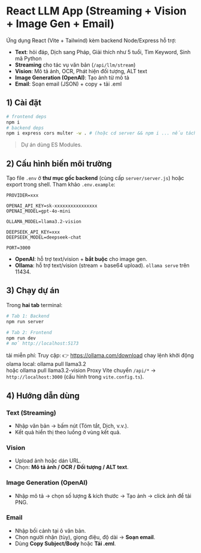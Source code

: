 # React LLM App (Streaming + Vision + Image Gen + Email)

Ứng dụng React (Vite + Tailwind) kèm backend Node/Express hỗ trợ:
- **Text**: hỏi đáp, Dịch sang Pháp, Giải thích như 5 tuổi, Tìm Keyword, Sinh mã Python
- **Streaming** cho tác vụ văn bản (`/api/llm/stream`)
- **Vision**: Mô tả ảnh, OCR, Phát hiện đối tượng, ALT text
- **Image Generation (OpenAI)**: Tạo ảnh từ mô tả
- **Email**: Soạn email (JSON) + copy + tải .eml

## 1) Cài đặt

```bash
# frontend deps
npm i
# backend deps
npm i express cors multer -w . # (hoặc cd server && npm i ... nếu tách)
```

> Dự án dùng ES Modules.

## 2) Cấu hình biến môi trường

Tạo file `.env` ở **thư mục gốc backend** (cùng cấp `server/server.js`) hoặc export trong shell. Tham khảo `.env.example`:

```
PROVIDER=xxx

OPENAI_API_KEY=sk-xxxxxxxxxxxxxxxx
OPENAI_MODEL=gpt-4o-mini

OLLAMA_MODEL=llama3.2-vision

DEEPSEEK_API_KEY=xxx
DEEPSEEK_MODEL=deepseek-chat

PORT=3000

```

- **OpenAI**: hỗ trợ text/vision + **bắt buộc** cho image gen.
- **Ollama**: hỗ trợ text/vision (stream + base64 upload). `ollama serve` trên 11434.

## 3) Chạy dự án

Trong **hai tab** terminal:

```bash
# Tab 1: Backend
npm run server

# Tab 2: Frontend
npm run dev
# mở http://localhost:5173
```
tải miễn phí:
Truy cập:
👉 https://ollama.com/download
chay lệnh khởi động olama local: 
ollama pull llama3.2  
hoặc 
ollama pull llama3.2-vision
Proxy Vite chuyển `/api/*` → `http://localhost:3000` (cấu hình trong `vite.config.ts`).

## 4) Hướng dẫn dùng

### Text (Streaming)
- Nhập văn bản → bấm nút (Tóm tắt, Dịch, v.v.).
- Kết quả hiển thị theo luồng ở vùng kết quả.

### Vision
- Upload ảnh hoặc dán URL.
- Chọn: **Mô tả ảnh / OCR / Đối tượng / ALT text**.

### Image Generation (OpenAI)
- Nhập mô tả → chọn số lượng & kích thước → Tạo ảnh → click ảnh để tải PNG.

### Email
- Nhập bối cảnh tại ô văn bản.
- Chọn người nhận (tùy), giọng điệu, độ dài → **Soạn email**.
- Dùng **Copy Subject/Body** hoặc **Tải .eml**.
